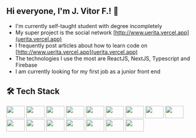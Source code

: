 ## Hi everyone, I'm J. Vitor F.! 👋

- I'm currently self-taught student with degree incompletely
- My super project is the social network [http://www.uerita.vercel.app](uerita.vercel.app)
- I frequently post articles about how to learn code on [http://www.uerita.vercel.app](uerita.vercel.app)
- The technologies I use the most are ReactJS, NextJS, Typescript and Firebase
- I am currently looking for my first job as a junior front end

## 🛠  Tech Stack

<i class="devicon-javascript-plain colored"></i>
<img width="48px" height="32px" src="https://cdn.jsdelivr.net/gh/devicons/devicon/icons/html5/html5-original.svg" />
<img width="48px" height="32px" src="https://cdn.jsdelivr.net/gh/devicons/devicon/icons/css3/css3-original.svg" />
<img width="48px" height="32px" src="https://cdn.jsdelivr.net/gh/devicons/devicon/icons/javascript/javascript-original.svg" />
<img width="48px" height="32px" src="https://cdn.jsdelivr.net/gh/devicons/devicon/icons/git/git-original.svg" />
<img width="48px" height="32px" src="https://cdn.jsdelivr.net/gh/devicons/devicon/icons/github/github-original.svg" />
<img width="48px" height="32px" src="https://cdn.jsdelivr.net/gh/devicons/devicon/icons/markdown/markdown-original.svg" />
<img width="48px" height="32px" src="https://cdn.jsdelivr.net/gh/devicons/devicon/icons/vscode/vscode-original.svg" />
<img width="48px" height="32px" src="https://cdn.jsdelivr.net/gh/devicons/devicon/icons/npm/npm-original-wordmark.svg" />
<img width="48px" height="32px" src="https://cdn.jsdelivr.net/gh/devicons/devicon/icons/yarn/yarn-original.svg" />
<img width="48px" height="32px" src="https://cdn.jsdelivr.net/gh/devicons/devicon/icons/sass/sass-original.svg" />
<img width="48px" height="32px" src="https://cdn.jsdelivr.net/gh/devicons/devicon/icons/eslint/eslint-original.svg" />
<img width="48px" height="32px" src="https://cdn.jsdelivr.net/gh/devicons/devicon/icons/react/react-original.svg" />
<img width="48px" height="32px" src="https://cdn.jsdelivr.net/gh/devicons/devicon/icons/tailwindcss/tailwindcss-plain.svg" />
<img width="48px" height="32px" src="https://cdn.jsdelivr.net/gh/devicons/devicon/icons/typescript/typescript-original.svg" />
<img width="48px" height="32px" src="https://cdn.jsdelivr.net/gh/devicons/devicon/icons/nextjs/nextjs-original.svg" />
<img width="48px" height="32px" src="https://cdn.jsdelivr.net/gh/devicons/devicon/icons/firebase/firebase-plain.svg" />
